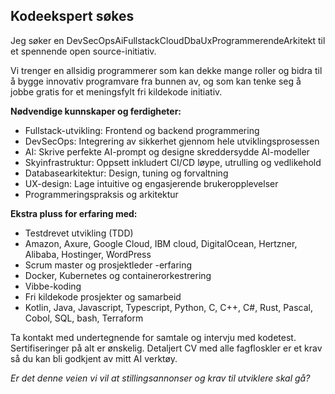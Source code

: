 ## Kodeekspert søkes

Jeg søker en DevSecOpsAiFullstackCloudDbaUxProgrammerendeArkitekt til et spennende open source-initiativ.

Vi trenger en allsidig programmerer som kan dekke mange roller og bidra til å bygge innovativ programvare fra bunnen av,
og som kan tenke seg å jobbe gratis for et meningsfylt fri kildekode initiativ.

**Nødvendige kunnskaper og ferdigheter:**

- Fullstack-utvikling: Frontend og backend programmering
- DevSecOps: Integrering av sikkerhet gjennom hele utviklingsprosessen
- AI: Skrive perfekte AI-prompt og designe skreddersydde AI-modeller
- Skyinfrastruktur: Oppsett inkludert CI/CD løype, utrulling og vedlikehold
- Databasearkitektur: Design, tuning og forvaltning
- UX-design: Lage intuitive og engasjerende brukeropplevelser
- Programmeringspraksis og arkitektur

**Ekstra pluss for erfaring med:**

- Testdrevet utvikling (TDD)
- Amazon, Axure, Google Cloud, IBM cloud, DigitalOcean, Hertzner, Alibaba, Hostinger, WordPress
- Scrum master og prosjektleder -erfaring
- Docker, Kubernetes og containerorkestrering
- Vibbe-koding
- Fri kildekode prosjekter og samarbeid
- Kotlin, Java, Javascript, Typescript, Python, C, C++, C#, Rust, Pascal, Cobol, SQL, bash, Terraform

Ta kontakt med undertegnende for samtale og intervju med kodetest. Sertifiseringer på alt er ønskelig.
Detaljert CV med alle fagfloskler er et krav så du kan bli godkjent av mitt AI verktøy.

_Er det denne veien vi vil at stillingsannonser og krav til utviklere skal gå?_